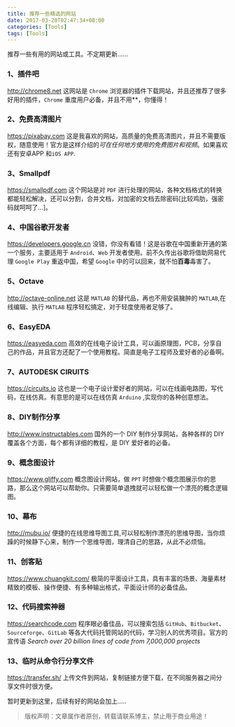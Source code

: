 ```yaml
---
title: 推荐一些精选的网站
date: 2017-03-20T02:47:34+08:00
categories: [Tools]
tags: [Tools]
---
```


推荐一些有用的网站或工具。不定期更新......
<!--more-->

### 1、插件吧
<http://chrome8.net>
这网站是 `Chrome` 浏览器的插件下载网站，并且还推荐了很多好用的插件，`Chrome` 重度用户必备，并且不用**，你懂得！

### 2、免费高清图片
<https://pixabay.com>
这是我喜欢的网站，高质量的免费高清图片，并且不需要版权，随意使用！官方是这样介绍的*可在任何地方使用的免费图片和视频*。如果喜欢还有安卓APP 和`iOS APP`.

### 3、Smallpdf
<https://smallpdf.com>
这个网站是对 `PDF` 进行处理的网站，各种文档格式的转换都能轻松解决，还可以分割，合并文档，对加密的文档去除密码[比较鸡肋，强密码就呵呵了...]。

### 4、中国谷歌开发者
<https://developers.google.cn>
没错，你没有看错！这是谷歌在中国重新开通的第一个服务，主要适用于 `Android`、`Web`
开发者使用。前不久传出谷歌将借助网易代理 `Google Play` 重返中国，希望 `Google` 中的可以回来，就不怕**百毒**毒害了。

### 5、Octave
<http://octave-online.net>
这是 `MATLAB` 的替代品，再也不用安装臃肿的 `MATLAB`,在线编辑、执行 `MATLAB` 程序轻松搞定，对于轻度使用者足够了。

### 6、EasyEDA
<https://easyeda.com>
高效的在线电子设计工具，可以画原理图，PCB，分享自己的作品，并且官方还配了一个使用教程。简直是电子工程师及爱好者的必备啊。

### 7、AUTODESK CIRUITS
<https://circuits.io>
这也是一个电子设计爱好者的网站，可以在线画电路图，写代码，在线仿真。有意思的是可以在线仿真  `Arduino` ,实现你的各种创意想法。

### 8、DIY制作分享
<http://www.instructables.com>
国外的一个 DIY 制作分享网站，各种各样的 DIY 覆盖各个方面，每个都有详细的教程，是 DIY 爱好者的必备。

### 9、概念图设计
<https://www.gliffy.com>
概念图设计网站，做 `PPT` 时想做个概念图展示你的思路，那么这个网站可以帮助你。只需要简单退拽就可以轻松做一个漂亮的概念逻辑图。

### 10、幕布
<http://mubu.io/>
便捷的在线思维导图工具,可以轻松制作漂亮的思维导图，当你烦躁的时候静下心来，制作一个思维导图，理清自己的思路，从此不必烦恼。

### 11、创客贴
<https://www.chuangkit.com/>
极简的平面设计工具，具有丰富的场景、海量素材 精致的模板、操作便捷、有多种输出格式，平面设计师的必备佳品。

### 12、代码搜索神器
<https://searchcode.com>
程序眼必备佳品，可以搜索包括 `GitHub`、`Bitbucket`、`Sourceforge`、`GitLab` 等各大代码托管网站的代码，学习别人的优秀项目。官方的宣传语 *Search over 20 billion lines of code from 7,000,000 projects*

### 13、临时从命令行分享文件
<https://transfer.sh/>
上传文件到网站，复制链接方便下载，在不同服务器之间分享文件时很方便。

暂时更新到这里，后续有好的网站会加上.....

> 版权声明：文章属作者原创，转载请联系博主，禁止用于商业用途！



